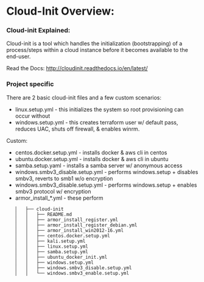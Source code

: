 # Cloud-Init Overview:

### Cloud-init Explained:
Cloud-init is a tool which handles the initialization (bootstrapping) of 
a process/steps within a cloud instance before it becomes available to 
the end-user.  

Read the Docs: http://cloudinit.readthedocs.io/en/latest/

### Project specific 
There are 2 basic cloud-init files and a few custom scenarios: 
  * linux.setup.yml - this initializes the system so root provisioning can occur without  
  * windows.setup.yml - this creates terraform user w/ default pass, reduces UAC, shuts off firewall, & enables winrm.
  
  Custom:
  * centos.docker.setup.yml - installs docker & aws cli in centos
  * ubuntu.docker.setup.yml - installs docker & aws cli in ubuntu
  * samba.setup.yaml - installs a samba server w/ anonymous access
  * windows.smbv3_disable.setup.yml - performs windows.setup + disables smbv3, reverts to smb1 w/o encryption 
  * windows.smbv3_disable.setup.yml - performs windows.setup + enables smbv3 protocol w/ encryption
  * armor_install_*.yml - these perform 
  

```
   │   ├── cloud-init
   │   │   ├── README.md
   │   │   ├── armor_install_register.yml
   │   │   ├── armor_install_register_debian.yml
   │   │   ├── armor_install_win2012-16.yml
   │   │   ├── centos.docker.setup.yml
   │   │   ├── kali.setup.yml
   │   │   ├── linux.setup.yml
   │   │   ├── samba.setup.yml
   │   │   ├── ubuntu_docker_init.yml
   │   │   ├── windows.setup.yml
   │   │   ├── windows.smbv3_disable.setup.yml
   │   │   └── windows.smbv3_enable.setup.yml
```